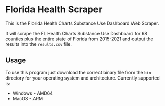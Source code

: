 # Florida Health Scraper

<!-- [![Go Reference](https://pkg.go.dev/badge/github.com/UK-IPOP/fl-health-scraper.svg)](https://pkg.go.dev/github.com/UK-IPOP/fl-health-scraper) -->

This is the Florida Health Charts Substance Use Dashboard Web Scraper.

It will scrape the FL Health Charts Substance Use Dashboard for 68 counties plus the entire state of Florida from 2015-2021 and output the results into the `results.csv` file.

## Usage

To use this program just download the correct binary file from the `bin` directory for your operating system and architecture. Currently supported is:

- Windows - AMD64
- MacOS - ARM
